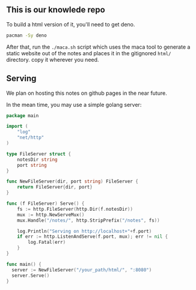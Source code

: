
## This is our knowlede repo

To build a html version of it, you'll need to get deno.

```sh
pacman -Sy deno
```

After that, run the `./maca.sh` script which uses the maca tool
to generate a static website out of the notes and places it
in the gitignored `html/` directory. copy it wherever you need.

## Serving

We plan on hosting this notes on github pages in the near future.

In the mean time, you may use a simple golang server:

```go
package main

import (
	"log"
	"net/http"
)

type FileServer struct {
    notesDir string
    port string
}

func NewFileServer(dir, port string) FileServer {
    return FileServer{dir, port}
}

func (f FileServer) Serve() {
	fs := http.FileServer(http.Dir(f.notesDir))
	mux := http.NewServeMux()
	mux.Handle("/notes/", http.StripPrefix("/notes", fs))

	log.Println("Serving on http://localhost+"+f.port)
	if err := http.ListenAndServe(f.port, mux); err != nil {
		log.Fatal(err)
	}
}

func main() {
  server := NewFileServer("/your_path/html/", ":8080")
  server.Serve()
}
```
